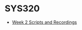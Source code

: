 # SYS320

* [Week 2 Scripts and Recordings](https://github.com/seabar24/SYS320/wiki/Week-2-Deliverbales-Scripts)
